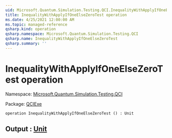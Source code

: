 ```yaml
---
uid: Microsoft.Quantum.Simulation.Testing.QCI.InequalityWithApplyIfOneElseZeroTest
title: InequalityWithApplyIfOneElseZeroTest operation
ms.date: 4/25/2021 12:00:00 AM
ms.topic: managed-reference
qsharp.kind: operation
qsharp.namespace: Microsoft.Quantum.Simulation.Testing.QCI
qsharp.name: InequalityWithApplyIfOneElseZeroTest
qsharp.summary: ''
---
```


# InequalityWithApplyIfOneElseZeroTest operation

Namespace: [Microsoft.Quantum.Simulation.Testing.QCI](xref:Microsoft.Quantum.Simulation.Testing.QCI)

Package: [QCIExe](https://nuget.org/packages/QCIExe)




```qsharp
operation InequalityWithApplyIfOneElseZeroTest () : Unit
```


## Output : [Unit](xref:microsoft.quantum.qsharp.valueliterals#unit-literal)

